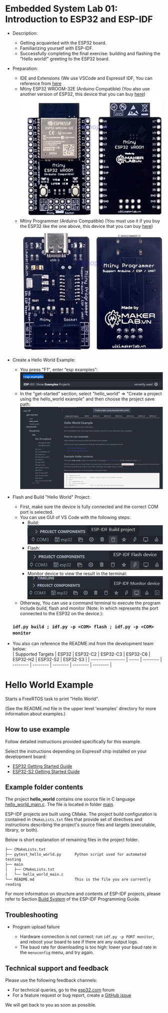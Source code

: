 # Embedded System Lab 01: Introduction to ESP32 and ESP-IDF
* Description:
   * Getting acquainted with the ESP32 board.
   * Familiarizing yourself with ESP-IDF.
   * Successfully completing the final exercise: building and flashing the "Hello world!" greeting to the ESP32 board.
* Preparation:
   * IDE and Extensions (We use VSCode and Espressif IDF, You can reference from [here](https://github.com/kientr2002/CO3054_ESP-IDF)
   * Mtiny ESP32 WROOM-32E (Arduino Compatible) (You also use another version of ESP32, this device that you can buy [here](https://hshop.vn/products/mach-mtiny-esp32-wroom-32e-arduino-compatible)) <br>
     ![Lab1](https://github.com/kientr2002/CO3054_ESP-IDF/blob/main/Images/Lab1/10.png)
   *  Mtiny Programmer (Arduino Compatible) (You must use it if you buy the ESP32 like the one above, this device that you can buy [here](https://hshop.vn/products/mach-mtiny-programmer-arduino-compatible)) <br>
     ![Lab1](https://github.com/kientr2002/CO3054_ESP-IDF/blob/main/Images/Lab1/11.png)
* Create a Hello World Example:
   * You press "F1", enter “esp examples”:
      ![Lab1](https://github.com/kientr2002/CO3054_ESP-IDF/blob/main/Images/Lab1/5.png)
   * In the "get-started" section, select "hello_world" => "Create a project using the hello_world example" and then choose the project save path:
      ![Lab1](https://github.com/kientr2002/CO3054_ESP-IDF/blob/main/Images/Lab1/6.png)
* Flash and Build "Hello World" Project:
   * First, make sure the device is fully connected and the correct COM port is selected.
   * You can use GUI of VS Code with the following steps:
     * Build:<br>
       ![Lab1](https://github.com/kientr2002/CO3054_ESP-IDF/blob/main/Images/Lab1/7.png)
     * Flash:<br>
       ![Lab1](https://github.com/kientr2002/CO3054_ESP-IDF/blob/main/Images/Lab1/8.png)
     * Monitor device to view the result in the terminal:<br>
       ![Lab1](https://github.com/kientr2002/CO3054_ESP-IDF/blob/main/Images/Lab1/9.png)
    * Otherway, You can use a command terminal to execute the program include build, flash and monitor (Note: In which <COM> represents the port connected to the ESP32 on the device.): <br>
     ### `idf.py build ; idf.py -p <COM> flash ; idf.py -p <COM> monitor`
    
* You also can reference the README.md from the development team below:<br>
| Supported Targets | ESP32 | ESP32-C2 | ESP32-C3 | ESP32-C6 | ESP32-H2 | ESP32-S2 | ESP32-S3 |
| ----------------- | ----- | -------- | -------- | -------- | -------- | -------- | -------- |

# Hello World Example

Starts a FreeRTOS task to print "Hello World".

(See the README.md file in the upper level 'examples' directory for more information about examples.)

## How to use example

Follow detailed instructions provided specifically for this example.

Select the instructions depending on Espressif chip installed on your development board:

- [ESP32 Getting Started Guide](https://docs.espressif.com/projects/esp-idf/en/stable/get-started/index.html)
- [ESP32-S2 Getting Started Guide](https://docs.espressif.com/projects/esp-idf/en/latest/esp32s2/get-started/index.html)


## Example folder contents

The project **hello_world** contains one source file in C language [hello_world_main.c](main/hello_world_main.c). The file is located in folder [main](main).

ESP-IDF projects are built using CMake. The project build configuration is contained in `CMakeLists.txt` files that provide set of directives and instructions describing the project's source files and targets (executable, library, or both).

Below is short explanation of remaining files in the project folder.

```
├── CMakeLists.txt
├── pytest_hello_world.py      Python script used for automated testing
├── main
│   ├── CMakeLists.txt
│   └── hello_world_main.c
└── README.md                  This is the file you are currently reading
```

For more information on structure and contents of ESP-IDF projects, please refer to Section [Build System](https://docs.espressif.com/projects/esp-idf/en/latest/esp32/api-guides/build-system.html) of the ESP-IDF Programming Guide.

## Troubleshooting

* Program upload failure

    * Hardware connection is not correct: run `idf.py -p PORT monitor`, and reboot your board to see if there are any output logs.
    * The baud rate for downloading is too high: lower your baud rate in the `menuconfig` menu, and try again.

## Technical support and feedback

Please use the following feedback channels:

* For technical queries, go to the [esp32.com](https://esp32.com/) forum
* For a feature request or bug report, create a [GitHub issue](https://github.com/espressif/esp-idf/issues)

We will get back to you as soon as possible.
